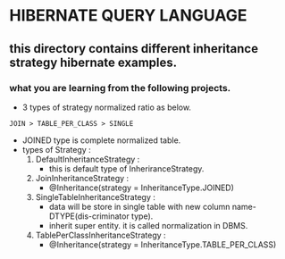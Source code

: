 # HIBERNATE QUERY LANGUAGE
## this directory contains different inheritance strategy hibernate examples.
   ### what you are learning from the following projects.
   - 3 types of strategy normalized ratio as below.
   ``` 
   JOIN > TABLE_PER_CLASS > SINGLE 
   ```
   - JOINED type is complete normalized table.
   - types of Strategy :
      1. DefaultInheritanceStrategy :
         - this is default type of InheriranceStrategy.
      2. JoinInheritanceStrategy :
         - @Inheritance(strategy = InheritanceType.JOINED) 
      3. SingleTableInheritanceStrategy :
         - data will be store in single table with new column name-DTYPE(dis-criminator type).
         - inherit super entity. it is called normalization in DBMS.
      4. TablePerClassInheritanceStrategy :
         - @Inheritance(strategy = InheritanceType.TABLE_PER_CLASS) 
 